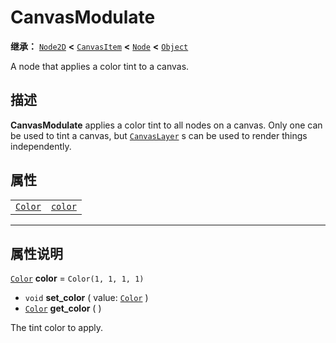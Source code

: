 <!-- ⚠ 请勿编辑本文件 ⚠ -->
<!-- 本文档使用脚本从 WeDot 引擎源码仓库生成。 -->
<!-- 生成脚本：https://github.com/WeDot-Engine/WeDot/tree/4.3/doc/tools/make_md.py； -->
<!-- 原文件：https://github.com/WeDot-Engine/WeDot/tree/4.3/doc/classes/CanvasModulate.xml。 -->

<div id="_class_canvasmodulate"></div>

# CanvasModulate

**继承：** [`Node2D`](class_node2d.md) **<** [`CanvasItem`](class_canvasitem.md) **<** [`Node`](class_node.md) **<** [`Object`](class_object.md)

A node that applies a color tint to a canvas.

## 描述

**CanvasModulate** applies a color tint to all nodes on a canvas. Only one can be used to tint a canvas, but [`CanvasLayer`](class_canvaslayer.md) s can be used to render things independently.

## 属性

|||
|:-:|:--|
| [`Color`](class_color.md) | [`color`](class_canvasmodulate.md#class_canvasmodulate_property_color) | ``Color(1, 1, 1, 1)`` |

<!-- rst-class:: classref-section-separator -->

---

## 属性说明

<div id="_class_canvasmodulate_property_color"></div>

[`Color`](class_color.md) **color** = ``Color(1, 1, 1, 1)`` <div id="class_canvasmodulate_property_color"></div>

- `void` **set_color** ( value: [`Color`](class_color.md) )
- [`Color`](class_color.md) **get_color** ( )

The tint color to apply.

[^virtual]: 本方法通常需要用户覆盖才能生效。
[^const]: 本方法无副作用，不会修改该实例的任何成员变量。
[^vararg]: 本方法除了能接受在此处描述的参数外，还能够继续接受任意数量的参数。
[^constructor]: 本方法用于构造某个类型。
[^static]: 调用本方法无需实例，可直接使用类名进行调用。
[^operator]: 本方法描述的是使用本类型作为左操作数的有效运算符。
[^bitfield]: 这个值是由下列位标志构成位掩码的整数。
[^void]: 无返回值。
